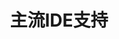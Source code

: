 ---
title: "主流IDE支持"
linkTitle: "IDE支持"
weight: 30
description: >
  我们不会发明另外一个IDE，但是我们可以让你喜欢的IDE运行的更加高效。SmartIDE同时支持2大IDE体系，VSCode和JetBrains全家桶。
---